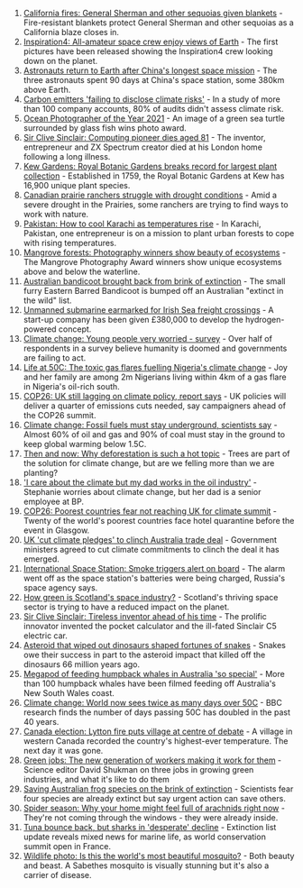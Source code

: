 1. [California fires: General Sherman and other sequoias given blankets](https://www.bbc.co.uk/news/world-us-canada-58592376?at_medium=RSS&at_campaign=KARANGA) - Fire-resistant blankets protect General Sherman and other sequoias as a California blaze closes in.
2. [Inspiration4: All-amateur space crew enjoy views of Earth](https://www.bbc.co.uk/news/science-environment-58594365?at_medium=RSS&at_campaign=KARANGA) - The first pictures have been released showing the Inspiration4 crew looking down on the planet.
3. [Astronauts return to Earth after China's longest space mission](https://www.bbc.co.uk/news/world-asia-china-58554332?at_medium=RSS&at_campaign=KARANGA) - The three astronauts spent 90 days at China's space station, some 380km above Earth.
4. [Carbon emitters 'failing to disclose climate risks'](https://www.bbc.co.uk/news/business-58589914?at_medium=RSS&at_campaign=KARANGA) - In a study of more than 100 company accounts, 80% of audits didn't assess climate risk.
5. [Ocean Photographer of the Year 2021](https://www.bbc.co.uk/news/in-pictures-58564426?at_medium=RSS&at_campaign=KARANGA) - An image of a green sea turtle surrounded by glass fish wins photo award.
6. [Sir Clive Sinclair: Computing pioneer dies aged 81](https://www.bbc.co.uk/news/uk-58587521?at_medium=RSS&at_campaign=KARANGA) - The inventor, entrepreneur and ZX Spectrum creator died at his London home following a long illness.
7. [Kew Gardens: Royal Botanic Gardens breaks record for largest plant collection](https://www.bbc.co.uk/news/uk-england-london-58559491?at_medium=RSS&at_campaign=KARANGA) - Established in 1759, the Royal Botanic Gardens at Kew has 16,900 unique plant species.
8. [Canadian prairie ranchers struggle with drought conditions](https://www.bbc.co.uk/news/world-us-canada-58573877?at_medium=RSS&at_campaign=KARANGA) - Amid a severe drought in the Prairies, some ranchers are trying to find ways to work with nature.
9. [Pakistan: How to cool Karachi as temperatures rise](https://www.bbc.co.uk/news/world-asia-58557995?at_medium=RSS&at_campaign=KARANGA) - In Karachi, Pakistan, one entrepreneur is on a mission to plant urban forests to cope with rising temperatures.
10. [Mangrove forests: Photography winners show beauty of ecosystems](https://www.bbc.co.uk/news/in-pictures-58558932?at_medium=RSS&at_campaign=KARANGA) - The Mangrove Photography Award winners show unique ecosystems above and below the waterline.
11. [Australian bandicoot brought back from brink of extinction](https://www.bbc.co.uk/news/world-australia-58564835?at_medium=RSS&at_campaign=KARANGA) - The small furry Eastern Barred Bandicoot is bumped off an Australian "extinct in the wild" list.
12. [Unmanned submarine earmarked for Irish Sea freight crossings](https://www.bbc.co.uk/news/uk-northern-ireland-58571143?at_medium=RSS&at_campaign=KARANGA) - A start-up company has been given £380,000 to develop the hydrogen-powered concept.
13. [Climate change: Young people very worried - survey](https://www.bbc.co.uk/news/world-58549373?at_medium=RSS&at_campaign=KARANGA) - Over half of respondents in a survey believe humanity is doomed and governments are failing to act.
14. [Life at 50C: The toxic gas flares fuelling Nigeria's climate change](https://www.bbc.co.uk/news/world-africa-58549010?at_medium=RSS&at_campaign=KARANGA) - Joy and her family are among 2m Nigerians living within 4km of a gas flare in Nigeria's oil-rich south.
15. [COP26: UK still lagging on climate policy, report says](https://www.bbc.co.uk/news/science-environment-58520330?at_medium=RSS&at_campaign=KARANGA) - UK policies will deliver a quarter of emissions cuts needed, say campaigners ahead of the COP26 summit.
16. [Climate change: Fossil fuels must stay underground, scientists say](https://www.bbc.co.uk/news/science-environment-58494391?at_medium=RSS&at_campaign=KARANGA) - Almost 60% of oil and gas and 90% of coal must stay in the ground to keep global warming below 1.5C.
17. [Then and now: Why deforestation is such a hot topic](https://www.bbc.co.uk/news/science-environment-58399809?at_medium=RSS&at_campaign=KARANGA) - Trees are part of the solution for climate change, but are we felling more than we are planting?
18. ['I care about the climate but my dad works in the oil industry'](https://www.bbc.co.uk/news/uk-england-london-58522466?at_medium=RSS&at_campaign=KARANGA) - Stephanie worries about climate change, but her dad is a senior employee at BP.
19. [COP26: Poorest countries fear not reaching UK for climate summit](https://www.bbc.co.uk/news/uk-58360996?at_medium=RSS&at_campaign=KARANGA) - Twenty of the world's poorest countries face hotel quarantine before the event in Glasgow.
20. [UK 'cut climate pledges' to clinch Australia trade deal](https://www.bbc.co.uk/news/business-58493481?at_medium=RSS&at_campaign=KARANGA) - Government ministers agreed to cut climate commitments to clinch the deal it has emerged.
21. [International Space Station: Smoke triggers alert on board](https://www.bbc.co.uk/news/world-europe-58497899?at_medium=RSS&at_campaign=KARANGA) - The alarm went off as the space station's batteries were being charged, Russia's space agency says.
22. [How green is Scotland's space industry?](https://www.bbc.co.uk/news/uk-scotland-highlands-islands-58190702?at_medium=RSS&at_campaign=KARANGA) - Scotland's thriving space sector is trying to have a reduced impact on the planet.
23. [Sir Clive Sinclair: Tireless inventor ahead of his time](https://www.bbc.co.uk/news/science-environment-29985976?at_medium=RSS&at_campaign=KARANGA) - The prolific innovator invented the pocket calculator and the ill-fated Sinclair C5 electric car.
24. [Asteroid that wiped out dinosaurs shaped fortunes of snakes](https://www.bbc.co.uk/news/science-environment-58559735?at_medium=RSS&at_campaign=KARANGA) - Snakes owe their success in part to the asteroid impact that killed off the dinosaurs 66 million years ago.
25. [Megapod of feeding humpback whales in Australia 'so special'](https://www.bbc.co.uk/news/world-australia-58552939?at_medium=RSS&at_campaign=KARANGA) - More than 100 humpback whales have been filmed feeding off Australia's New South Wales coast.
26. [Climate change: World now sees twice as many days over 50C](https://www.bbc.co.uk/news/science-environment-58494641?at_medium=RSS&at_campaign=KARANGA) - BBC research finds the number of days passing 50C has doubled in the past 40 years.
27. [Canada election: Lytton fire puts village at centre of debate](https://www.bbc.co.uk/news/world-us-canada-58549880?at_medium=RSS&at_campaign=KARANGA) - A village in western Canada recorded the country's highest-ever temperature. The next day it was gone.
28. [Green jobs: The new generation of workers making it work for them](https://www.bbc.co.uk/news/science-environment-58549135?at_medium=RSS&at_campaign=KARANGA) - Science editor David Shukman on three jobs in growing green industries, and what it's like to do them
29. [Saving Australian frog species on the brink of extinction](https://www.bbc.co.uk/news/world-australia-58419552?at_medium=RSS&at_campaign=KARANGA) - Scientists fear four species are already extinct but say urgent action can save others.
30. [Spider season: Why your home might feel full of arachnids right now](https://www.bbc.co.uk/news/newsbeat-49730011?at_medium=RSS&at_campaign=KARANGA) - They're not coming through the windows - they were already inside.
31. [Tuna bounce back, but sharks in 'desperate' decline](https://www.bbc.co.uk/news/science-environment-58441142?at_medium=RSS&at_campaign=KARANGA) - Extinction list update reveals mixed news for marine life, as world conservation summit open in France.
32. [Wildlife photo: Is this the world's most beautiful mosquito?](https://www.bbc.co.uk/news/science-environment-58398905?at_medium=RSS&at_campaign=KARANGA) - Both beauty and beast. A Sabethes mosquito is visually stunning but it's also a carrier of disease.
